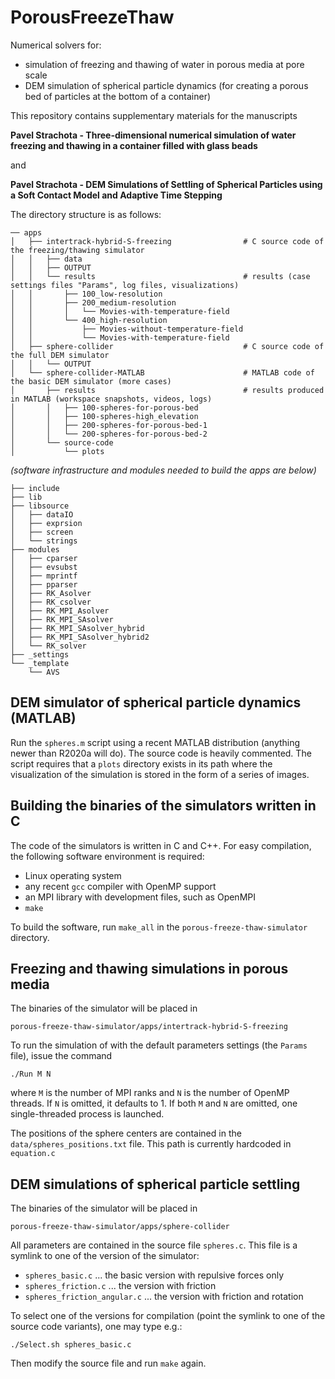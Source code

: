 # PorousFreezeThaw
Numerical solvers for:

- simulation of freezing and thawing of water in porous media at pore scale
- DEM simulation of spherical particle dynamics (for creating a porous bed of particles
  at the bottom of a container)

This repository contains supplementary materials for the manuscripts

**Pavel Strachota - Three-dimensional numerical simulation of water freezing and thawing in a container filled with glass beads**

and

**Pavel Strachota - DEM Simulations of Settling of Spherical Particles using a Soft Contact Model and Adaptive Time Stepping**

The directory structure is as follows:

```
── apps
│   ├── intertrack-hybrid-S-freezing                # C source code of the freezing/thawing simulator
│   │   ├── data
│   │   ├── OUTPUT
│   │   └── results                                 # results (case settings files "Params", log files, visualizations)
│   │       ├── 100_low-resolution
│   │       ├── 200_medium-resolution
│   │       │   └── Movies-with-temperature-field
│   │       └── 400_high-resolution
│   │           ├── Movies-without-temperature-field
│   │           └── Movies-with-temperature-field
│   ├── sphere-collider                             # C source code of the full DEM simulator
│   │   └── OUTPUT
│   └── sphere-collider-MATLAB                      # MATLAB code of the basic DEM simulator (more cases)
│       ├── results                                 # results produced in MATLAB (workspace snapshots, videos, logs)
│       │   ├── 100-spheres-for-porous-bed
│       │   ├── 100-spheres-high_elevation
│       │   ├── 200-spheres-for-porous-bed-1
│       │   └── 200-spheres-for-porous-bed-2
│       └── source-code
│           └── plots
```

*(software infrastructure and modules needed to build the apps are below)*

```
├── include
├── lib
├── libsource
│   ├── dataIO
│   ├── exprsion
│   ├── screen
│   └── strings
├── modules
│   ├── cparser
│   ├── evsubst
│   ├── mprintf
│   ├── pparser
│   ├── RK_Asolver
│   ├── RK_csolver
│   ├── RK_MPI_Asolver
│   ├── RK_MPI_SAsolver
│   ├── RK_MPI_SAsolver_hybrid
│   ├── RK_MPI_SAsolver_hybrid2
│   └── RK_solver
├── _settings
└── _template
    └── AVS
```

## DEM simulator of spherical particle dynamics (MATLAB)

Run the ``spheres.m`` script using a recent MATLAB distribution (anything newer than R2020a will do). The source code is heavily commented.
The script requires that a ``plots`` directory exists in its path where the visualization of the simulation is stored in the form of a series of images.

## Building the binaries of the simulators written in C

The code of the simulators is written in C and C++. For easy compilation, the following software environment is required:

- Linux operating system
- any recent ``gcc`` compiler with OpenMP support
- an MPI library with development files, such as OpenMPI
- ``make``

To build the software, run ``make_all`` in the ``porous-freeze-thaw-simulator`` directory. 

## Freezing and thawing simulations in porous media

The binaries of the simulator will be placed in

``porous-freeze-thaw-simulator/apps/intertrack-hybrid-S-freezing``

To run the simulation of with the default parameters settings (the ``Params`` file), issue the command

```
./Run M N
```  

where ``M`` is the number of MPI ranks and ``N`` is the number of OpenMP threads. If ``N`` is omitted, it defaults to 1.
If both ``M`` and ``N`` are omitted, one single-threaded process is launched.

The positions of the sphere centers are contained in the ``data/spheres_positions.txt`` file. This path is currently hardcoded in ``equation.c``


## DEM simulations of spherical particle settling

The binaries of the simulator will be placed in

``porous-freeze-thaw-simulator/apps/sphere-collider``

All parameters are contained in the source file ``spheres.c``. This file is a symlink to one
of the version of the simulator:

- ``spheres_basic.c`` ... the basic version with repulsive forces only
- ``spheres_friction.c`` ... the version with friction
- ``spheres_friction_angular.c`` ... the version with friction and rotation

To select one of the versions for compilation (point the symlink to one of the source code variants), one may type e.g.:

``./Select.sh spheres_basic.c``

Then modify the source file and run ``make`` again.


